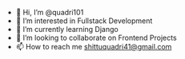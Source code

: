 - 👋 Hi, I’m @quadri101
- 👀 I’m interested in Fullstack Development
- 🌱 I’m currently learning Django
- 💞️ I’m looking to collaborate on Frontend Projects
- 📫 How to reach me shittuquadri41@gmail.com

<!---
quadri101/quadri101 is a ✨ special ✨ repository because its `README.md` (this file) appears on your GitHub profile.
You can click the Preview link to take a look at your changes.
--->
